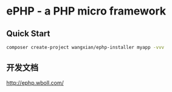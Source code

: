 # ePHP - a PHP micro framework

## Quick Start

```bash
composer create-project wangxian/ephp-installer myapp -vvv
```

## 开发文档
<http://ephp.wboll.com/>